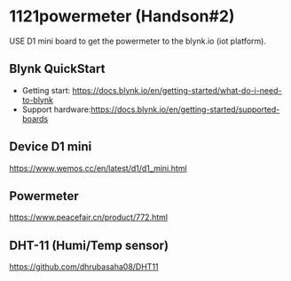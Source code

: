 # 1121powermeter (Handson#2)
USE D1 mini board to get the powermeter to the blynk.io (iot platform).
## Blynk QuickStart  
- Getting start: https://docs.blynk.io/en/getting-started/what-do-i-need-to-blynk
- Support hardware:https://docs.blynk.io/en/getting-started/supported-boards
## Device D1 mini
https://www.wemos.cc/en/latest/d1/d1_mini.html
## Powermeter
https://www.peacefair.cn/product/772.html
## DHT-11 (Humi/Temp sensor)
https://github.com/dhrubasaha08/DHT11
